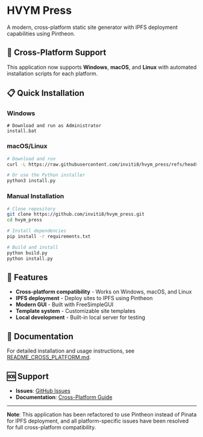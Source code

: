 # HVYM Press

A modern, cross-platform static site generator with IPFS deployment capabilities using Pintheon.

## 🚀 Cross-Platform Support

This application now supports **Windows**, **macOS**, and **Linux** with automated installation scripts for each platform.

## 📋 Quick Installation

### Windows
```batch
# Download and run as Administrator
install.bat
```

### macOS/Linux
```bash
# Download and run
curl -L https://raw.githubusercontent.com/inviti8/hvym_press/refs/heads/main/install.sh | bash

# Or use the Python installer
python3 install.py
```

### Manual Installation
```bash
# Clone repository
git clone https://github.com/inviti8/hvym_press.git
cd hvym_press

# Install dependencies
pip install -r requirements.txt

# Build and install
python build.py
python install.py
```

## 🔧 Features

- **Cross-platform compatibility** - Works on Windows, macOS, and Linux
- **IPFS deployment** - Deploy sites to IPFS using Pintheon
- **Modern GUI** - Built with FreeSimpleGUI
- **Template system** - Customizable site templates
- **Local development** - Built-in local server for testing

## 📖 Documentation

For detailed installation and usage instructions, see [README_CROSS_PLATFORM.md](README_CROSS_PLATFORM.md).

## 🆘 Support

- **Issues**: [GitHub Issues](https://github.com/inviti8/hvym_press/issues)
- **Documentation**: [Cross-Platform Guide](README_CROSS_PLATFORM.md)

---

**Note**: This application has been refactored to use Pintheon instead of Pinata for IPFS deployment, and all platform-specific issues have been resolved for full cross-platform compatibility.


